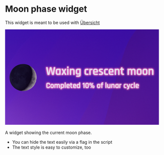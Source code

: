 # Moon phase widget

This widget is meant to be used with [Übersicht](http://tracesof.net/uebersicht/)

<img width="516" alt="Moon phase widget" src="https://raw.githubusercontent.com/hpcodecraft/moon-phase.widget/main/screenshot.png">

A widget showing the current moon phase.

- You can hide the text easily via a flag in the script
- The text style is easy to customize, too
